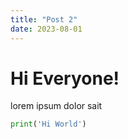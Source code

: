 ```yaml
---
title: "Post 2"
date: 2023-08-01
---
```



# Hi Everyone!

lorem ipsum dolor sait

 ```py
print('Hi World')
 ```
